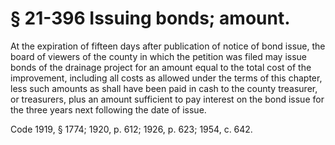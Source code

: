 # § 21-396 Issuing bonds; amount.

<p>At the expiration of fifteen days after publication of notice of bond issue, the board of viewers of the county in which the petition was filed may issue bonds of the drainage project for an amount equal to the total cost of the improvement, including all costs as allowed under the terms of this chapter, less such amounts as shall have been paid in cash to the county treasurer, or treasurers, plus an amount sufficient to pay interest on the bond issue for the three years next following the date of issue.</p><p>Code 1919, § 1774; 1920, p. 612; 1926, p. 623; 1954, c. 642.</p>